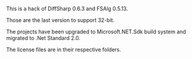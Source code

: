 This is a hack of DiffSharp 0.6.3 and FSAlg 0.5.13.

Those are the last version to support 32-bit.

The projects have been upgraded to Microsoft.NET.Sdk build system and migrated to .Net Standard 2.0.

The license files are in their respective folders.